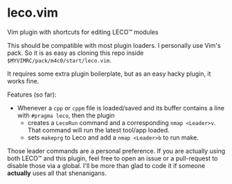 # leco.vim

Vim plugin with shortcuts for editing LECO™ modules

This should be compatible with most plugin loaders. I personally use Vim's
pack. So it is as easy as cloning this repo inside
`$MYVIMRC/pack/m4c0/start/leco.vim`.
 
It requires some extra plugin boilerplate, but as an easy hacky plugin, it
works fine.

Features (so far):
* Whenever a `cpp` or `cppm` file is loaded/saved and its buffer contains a
  line with `#pragma leco`, then the plugin
  * creates a `LecoRun` command and a corresponding `nmap <Leader>v`. That
    command will run the latest tool/app loaded.
  * sets `makeprg` to Leco and add a `nmap <Leader>b` to run make.

Those leader commands are a personal preference. If you are actually using both
LECO™ and this plugin, feel free to open an issue or a pull-request to disable
those via a global. I'll be more than glad to code it if someone **actually**
uses all that shenanigans.
